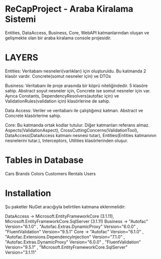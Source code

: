 # ReCapProject - Araba Kiralama Sistemi
Entities, DataAccess, Business, Core, WebAPI katmanlarından oluşan ve gelişmekte olan bir araba kiralama console projesidir.


# LAYERS
Entities: Veritabanı nesneleri(varlıkları) için oluşturuldu. Bu katmanda 2 klasör vardır. Concrete(somut nesneler için) ve DTOs

Business: Veritabanı ile proje arasında bir köprü niteliğindedir. 5 klasöre sahip. Abstract soyut nesneler için, Concrete ise somut nesneler için var. Ayrıca Constants, DependencyResolvers(autofac için) ve ValidationRules(validation için) klasörlerine de sahip.

Data Access: Veriler ve veritabanı ile çalıştığımız katman. Abstract ve Concrete klasörlerine sahip.

Core: Bu katmanda ortak kodlar tutulur. Diğer katmanları referans almaz. Aspects(ValidationAspect), CrossCuttingConcerns(ValidationTool), DataAccess(DataAccess katmanı nesnesi tutar), Entities(Entities katmanının nesnelerini tutar.), Interceptors, Utilities klasörlerinden oluşur.


# Tables in Database 

Cars
Brands
Colors
Customers
Rentals
Users


# Installation

Şu paketler NuGet aracığıyla belirtilen katmana eklenmelidir:

DataAccess  ->    Microsoft.EntityFrameworkCore (3.1.11), Microsoft.EntityFrameworkCore.SqlServer (3.1.11)
Business    ->    "Autofac" Version="6.1.0" , "Autofac.Extras.DynamicProxy" Version="6.0.0" , "FluentValidation" Version="9.5.1"
Core        ->    "Autofac" Version="6.1.0" , "Autofac.Extensions.DependencyInjection" Version="7.1.0" , "Autofac.Extras.DynamicProxy" Version="6.0.0" , "FluentValidation" Version="9.5.1" , "Microsoft.EntityFrameworkCore.SqlServer" Version="3.1.11"
